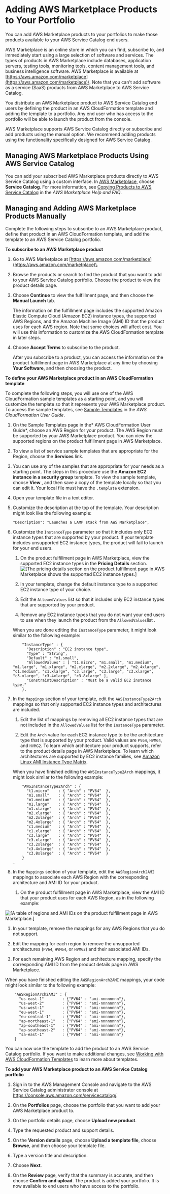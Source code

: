 # Adding AWS Marketplace Products to Your Portfolio<a name="catalogs_marketplace-products"></a>

You can add AWS Marketplace products to your portfolios to make those products available to your AWS Service Catalog end users\.

AWS Marketplace is an online store in which you can find, subscribe to, and immediately start using a large selection of software and services\. The types of products in AWS Marketplace include databases, application servers, testing tools, monitoring tools, content management tools, and business intelligence software\. AWS Marketplace is available at [https://aws.amazon.com/marketplace](https://aws.amazon.com/marketplace)\. Note that you can't add software as a service \(SaaS\) products from AWS Marketplace to AWS Service Catalog\.

You distribute an AWS Marketplace product to AWS Service Catalog end users by defining the product in an AWS CloudFormation template and adding the template to a portfolio\. Any end user who has access to the portfolio will be able to launch the product from the console\.

AWS Marketplace supports AWS Service Catalog directly or subscribe and add products using the manual option\. We recommend adding products using the functionality specifically designed for AWS Service Catalog\. 

## Managing AWS Marketplace Products Using AWS Service Catalog<a name="catalogs_marketplace-sc"></a>

You can add your subscribed AWS Marketplace products directly to AWS Service Catalog using a custom interface\. In [AWS Marketplace](https://aws.amazon.com/marketplace), choose **Service Catalog**\. For more information, see [Copying Products to AWS Service Catalog](https://aws.amazon.com/marketplace/help/buyer-copy-product-to-SC?ref=help_ln_sibling) in the *AWS Marketplace Help and FAQ*\.

## Managing and Adding AWS Marketplace Products Manually<a name="catalogs_marketplace-manual"></a>

Complete the following steps to subscribe to an AWS Marketplace product, define that product in an AWS CloudFormation template, and add the template to an AWS Service Catalog portfolio\.

**To subscribe to an AWS Marketplace product**

1. Go to AWS Marketplace at [https://aws.amazon.com/marketplace](https://aws.amazon.com/marketplace)\.

1. Browse the products or search to find the product that you want to add to your AWS Service Catalog portfolio\. Choose the product to view the product details page\.

1. Choose **Continue** to view the fulfillment page, and then choose the **Manual Launch** tab\.

   The information on the fulfillment page includes the supported Amazon Elastic Compute Cloud \(Amazon EC2\) instance types, the supported AWS Regions, and the Amazon Machine Image \(AMI\) ID that the product uses for each AWS region\. Note that some choices will affect cost\. You will use this information to customize the AWS CloudFormation template in later steps\.

1. Choose **Accept Terms** to subscribe to the product\.

   After you subscribe to a product, you can access the information on the product fulfillment page in AWS Marketplace at any time by choosing **Your Software**, and then choosing the product\.

**To define your AWS Marketplace product in an AWS CloudFormation template**

To complete the following steps, you will use one of the AWS CloudFormation sample templates as a starting point, and you will customize the template so that it represents your AWS Marketplace product\. To access the sample templates, see [Sample Templates](https://docs.aws.amazon.com/AWSCloudFormation/latest/UserGuide/cfn-sample-templates.html) in the *AWS CloudFormation User Guide*\.

1. On the Sample Templates page in the* AWS CloudFormation User Guide*, choose an AWS Region for your product\. The AWS Region must be supported by your AWS Marketplace product\. You can view the supported regions on the product fulfillment page in AWS Marketplace\.

1. To view a list of service sample templates that are appropriate for the Region, choose the **Services** link\. 

1. You can use any of the samples that are appropriate for your needs as a starting point\. The steps in this procedure use the **Amazon EC2 instance in a security group** template\. To view the sample template, choose **View** , and then save a copy of the template locally so that you can edit it\. Your local file must have the `.template` extension\.

1. Open your template file in a text editor\.

1. Customize the description at the top of the template\. Your description might look like the following example:

   `"Description": "Launches a LAMP stack from AWS Marketplace",`

1. Customize the `InstanceType` parameter so that it includes only EC2 instance types that are supported by your product\. If your template includes unsupported EC2 instance types, the product will fail to launch for your end users\.

   1. On the product fulfillment page in AWS Marketplace, view the supported EC2 instance types in the **Pricing Details** section\.  
![\[The pricing details section on the product fulfillment page in AWS Marketplace shows the supported EC2 instance types.\]](http://docs.aws.amazon.com/servicecatalog/latest/adminguide/images/ec2-ondemand.png)

   1. In your template, change the default instance type to a supported EC2 instance type of your choice\.

   1. Edit the `AllowedValues` list so that it includes only EC2 instance types that are supported by your product\.

   1. Remove any EC2 instance types that you do not want your end users to use when they launch the product from the `AllowedValues`list \.

   When you are done editing the `InstanceType` parameter, it might look similar to the following example:

   ```
       "InstanceType" : {
         "Description" : "EC2 instance type",
         "Type" : "String",
         "Default" : "m1.small",
         "AllowedValues" : [ "t1.micro", "m1.small", "m1.medium", "m1.large", "m1.xlarge", "m2.xlarge", "m2.2xlarge", "m2.4xlarge", "c1.medium", "c1.xlarge", "c3.large", "c3.large", "c3.xlarge", "c3.xlarge", "c3.4xlarge", "c3.8xlarge" ],
         "ConstraintDescription" : "Must be a valid EC2 instance type."
       },
   ```

1. In the `Mappings` section of your template, edit the `AWSInstanceType2Arch` mappings so that only supported EC2 instance types and architectures are included\.

   1. Edit the list of mappings by removing all EC2 instance types that are not included in the `AllowedValues` list for the `InstanceType` parameter\.

   1. Edit the `Arch` value for each EC2 instance type to be the architecture type that is supported by your product\. Valid values are `PV64`, `HVM64`, and `HVMG2`\. To learn which architecture your product supports, refer to the product details page in AWS Marketplace\. To learn which architectures are supported by EC2 instance families, see [Amazon Linux AMI Instance Type Matrix](https://aws.amazon.com/amazon-linux-ami/instance-type-matrix/)\.

   When you have finished editing the `AWSInstanceType2Arch` mappings, it might look similar to the following example:

   ```
       "AWSInstanceType2Arch" : {
         "t1.micro"    : { "Arch" : "PV64"  },
         "m1.small"    : { "Arch" : "PV64"  },
         "m1.medium"   : { "Arch" : "PV64"  },
         "m1.large"    : { "Arch" : "PV64"  },
         "m1.xlarge"   : { "Arch" : "PV64"  },
         "m2.xlarge"   : { "Arch" : "PV64"  },
         "m2.2xlarge"  : { "Arch" : "PV64"  },
         "m2.4xlarge"  : { "Arch" : "PV64"  },
         "c1.medium"   : { "Arch" : "PV64"  },
         "c1.xlarge"   : { "Arch" : "PV64"  },
         "c3.large"    : { "Arch" : "PV64"  },
         "c3.xlarge"   : { "Arch" : "PV64"  },
         "c3.2xlarge"  : { "Arch" : "PV64"  },
         "c3.4xlarge"  : { "Arch" : "PV64"  },
         "c3.8xlarge"  : { "Arch" : "PV64"  }
       }
   ,
   ```

1. In the `Mappings` section of your template, edit the `AWSRegionArch2AMI` mappings to associate each AWS Region with the corresponding architecture and AMI ID for your product\.

   1. On the product fulfillment page in AWS Marketplace, view the AMI ID that your product uses for each AWS Region, as in the following example:

         
![\[A table of regions and AMI IDs on the product fulfillment page in AWS Marketplace.\]](http://docs.aws.amazon.com/servicecatalog/latest/adminguide/images/sc-marketplace_ami_ids-console.png)

   1. In your template, remove the mappings for any AWS Regions that you do not support\.

   1. Edit the mapping for each region to remove the unsupported architectures \(`PV64`, `HVM64`, or `HVMG2`\) and their associated AMI IDs\.

   1. For each remaining AWS Region and architecture mapping, specify the corresponding AMI ID from the product details page in AWS Marketplace\.

   When you have finished editing the `AWSRegionArch2AMI` mappings, your code might look similar to the following example:

   ```
       "AWSRegionArch2AMI" : {
         "us-east-1"        : {"PV64" : "ami-nnnnnnnn"},
         "us-west-2"        : {"PV64" : "ami-nnnnnnnn"},
         "us-west-1"        : {"PV64" : "ami-nnnnnnnn"},
         "eu-west-1"        : {"PV64" : "ami-nnnnnnnn"},
         "eu-central-1"     : {"PV64" : "ami-nnnnnnnn"},
         "ap-northeast-1"   : {"PV64" : "ami-nnnnnnnn"},
         "ap-southeast-1"   : {"PV64" : "ami-nnnnnnnn"},
         "ap-southeast-2"   : {"PV64" : "ami-nnnnnnnn"},
         "sa-east-1"        : {"PV64" : "ami-nnnnnnnn"}
       }
   ```

   You can now use the template to add the product to an AWS Service Catalog portfolio\. If you want to make additional changes, see [Working with AWS CloudFormation Templates](https://docs.aws.amazon.com/AWSCloudFormation/latest/UserGuide/template-guide.html) to learn more about templates\. 

**To add your AWS Marketplace product to an AWS Service Catalog portfolio**

1. Sign in to the AWS Management Console and navigate to the AWS Service Catalog administrator console at [https://console\.aws\.amazon\.com/servicecatalog/](https://console.aws.amazon.com/servicecatalog/)\.

1. On the **Portfolios** page, choose the portfolio that you want to add your AWS Marketplace product to\.

1. On the portfolio details page, choose **Upload new product**\.

1. Type the requested product and support details\.

1. On the **Version details** page, choose **Upload a template file**, choose **Browse**, and then choose your template file\.

1. Type a version title and description\.

1. Choose **Next**\.

1. On the **Review** page, verify that the summary is accurate, and then choose **Confirm and upload**\. The product is added your portfolio\. It is now available to end users who have access to the portfolio\.